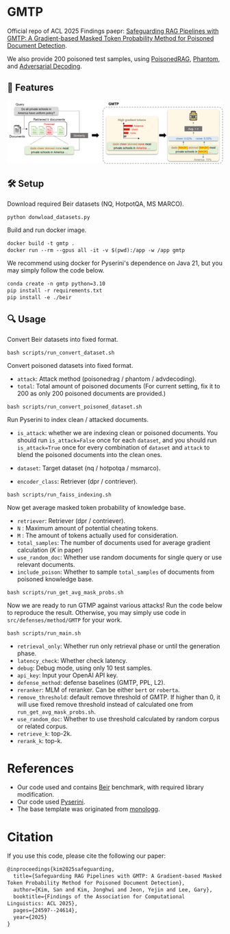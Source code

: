 # GMTP

Official repo of ACL 2025 Findings paepr: [Safeguarding RAG Pipelines with GMTP: A Gradient-based Masked Token Probability Method for Poisoned Document Detection](https://arxiv.org/abs/2507.18202).

We also provide 200 poisoned test samples, using [PoisonedRAG](https://github.com/sleeepeer/PoisonedRAG), [Phantom](https://arxiv.org/abs/2405.20485), and [Adversarial Decoding](https://github.com/collinzrj/adversarial_decoding).


## 🚀 Features
![](./images/figure0-re.png)


## 🛠️ Setup
Download required Beir datasets (NQ, HotpotQA, MS MARCO).
```
python donwload_datasets.py
```
Build and run docker image.
```
docker build -t gmtp .
docker run --rm --gpus all -it -v $(pwd):/app -w /app gmtp
```
We recommend using docker for Pyserini's dependence on Java 21, but you may simply follow the code below.
```
conda create -n gmtp python=3.10
pip install -r requirements.txt
pip install -e ./beir
```

## 🔍 Usage
Convert Beir datasets into fixed format.
```
bash scripts/run_convert_dataset.sh
```
Convert poisoned datasets into fixed format.
- `attack`: Attack method (poisonedrag / phantom / advdecoding).
- `total`: Total amount of poisoned documents (For current setting, fix it to 200 as only 200 poisoned documents are provided.)
```
bash scripts/run_convert_poisoned_dataset.sh
```
Run Pyserini to index clean / attacked documents.
- `is_attack`: whether we are indexing clean or poisoned documents. 
You should run `is_attack=False` once for each `dataset`, and you should run `is_attack=True` once for every combination of `dataset` and `attack` to blend the poisoned documents into the clean ones.

- `dataset`: Target dataset (nq / hotpotqa / msmarco).
- `encoder_class`: Retriever (dpr / contriever).
```
bash scripts/run_faiss_indexing.sh
```
Now get average masked token probability of knowledge base.
- `retriever`: Retriever (dpr / contriever).
- `N` : Maximum amount of potential cheating tokens.
- `M` : The amount of tokens actually used for consideration.
- `total_samples`: The number of documents used for average gradient calculation ($K$ in paper)
- `use_random_doc`: Whether use random documents for single query or use relevant documents.
- `include_poison`: Whether to sample `total_samples` of documents from poisoned knowledge base.
```
bash scripts/run_get_avg_mask_probs.sh
```
Now we are ready to run GTMP against various attacks! Run the code below to reproduce the result. Otherwise, you may simply use code in `src/defenses/method/GMTP` for your work.
```
bash scripts/run_main.sh
```
- `retrieval_only`: Whether run only retrieval phase or until the generation phase.
- `latency_check`: Whether check latency.
- `debug`: Debug mode, using only 10 test samples.
- `api_key`: Input your OpenAI API key.
- `defense_method`: defense baselines (GMTP, PPL, L2).
- `reranker`: MLM of reranker. Can be either `bert` or `roberta`.
- `remove_threshold`: default remove threshold of GMTP. If higher than 0, it will use fixed remove threshold instead of calculated one from `run_get_avg_mask_probs.sh`.
- `use_random_doc`: Whether to use threshold calculated by random corpus or related corpus.
- `retrieve_k`: top-2k.
- `rerank_k`: top-k.



# References
- Our code used and contains [Beir](https://github.com/beir-cellar/beir) benchmark, with required library modification.
- Our code used [Pyserini](https://github.com/castorini/pyserini/tree/master).
- The base template was originated from [monologg](https://github.com/monologg).

# Citation
If you use this code, please cite the following our paper:
```
@inproceedings{kim2025safeguarding,
  title={Safeguarding RAG Pipelines with GMTP: A Gradient-based Masked Token Probability Method for Poisoned Document Detection},
  author={Kim, San and Kim, Jonghwi and Jeon, Yejin and Lee, Gary},
  booktitle={Findings of the Association for Computational Linguistics: ACL 2025},
  pages={24597--24614},
  year={2025}
}
```
